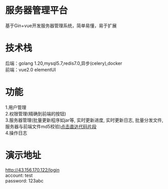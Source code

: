 # 服务器管理平台
基于Gin+vue开发服务器管理系统，简单易懂，易于扩展

# 技术栈
后端：golang 1.20,mysql5.7,redis7.0,异步(celery),docker  
前端：vue2.0 elementUI

# 功能
1.用户管理  
2.权限管理(精确到前端的按钮)  
3.服务器管理(批量更新程序如jar等, 实时更新进度, 实时更新日志, 批量分发文件, 服务器与前端文件md5校验)[点击直达代码片段](https://github.com/Lxb921006/Gin-bms/tree/dev/project/controller/assets)  
4.操作日志  

# 演示地址
http://43.156.170.122/login  
account: test  
password: 123abc  
